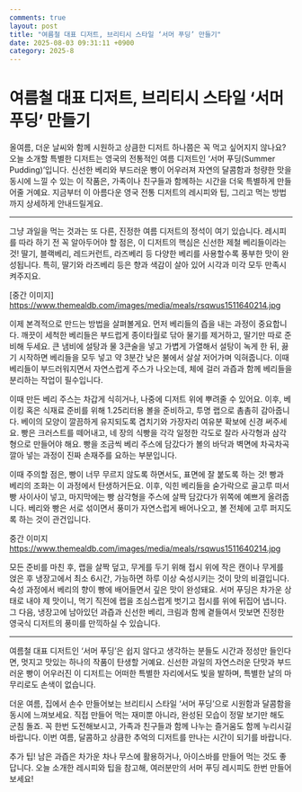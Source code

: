 ```yaml
---
comments: true
layout: post
title: "여름철 대표 디저트, 브리티시 스타일 ‘서머 푸딩’ 만들기"
date: 2025-08-03 09:31:11 +0900
category: 2025-8
---
```


# 여름철 대표 디저트, 브리티시 스타일 ‘서머 푸딩’ 만들기

올여름, 더운 날씨와 함께 시원하고 상큼한 디저트 하나쯤은 꼭 먹고 싶어지지 않나요? 오늘 소개할 특별한 디저트는 영국의 전통적인 여름 디저트인 ‘서머 푸딩(Summer Pudding)’입니다. 신선한 베리와 부드러운 빵이 어우러져 자연의 달콤함과 청량한 맛을 동시에 느낄 수 있는 이 작품은, 가족이나 친구들과 함께하는 시간을 더욱 특별하게 만들어줄 거예요. 지금부터 이 아름다운 영국 전통 디저트의 레시피와 팁, 그리고 먹는 방법까지 상세하게 안내드릴게요.

---

그냥 과일을 먹는 것과는 또 다른, 진정한 여름 디저트의 정석이 여기 있습니다. 레시피를 따라 하기 전 꼭 알아두어야 할 점은, 이 디저트의 핵심은 신선한 제철 베리들이라는 것! 딸기, 블랙베리, 레드커런트, 라즈베리 등 다양한 베리를 사용할수록 풍부한 맛이 완성됩니다. 특히, 딸기와 라즈베리 등은 향과 색감이 살아 있어 시각과 미각 모두 만족시켜주지요.

[중간 이미지]
https://www.themealdb.com/images/media/meals/rsqwus1511640214.jpg

이제 본격적으로 만드는 방법을 살펴볼게요. 먼저 베리들의 즙을 내는 과정이 중요합니다. 깨끗이 세척한 베리들은 부드럽게 종이타월로 닦아 물기를 제거하고, 딸기만 따로 준비해 두세요. 큰 냄비에 설탕과 물 3큰술을 넣고 가볍게 가열해서 설탕이 녹게 한 뒤, 끓기 시작하면 베리들을 모두 넣고 약 3분간 낮은 불에서 살살 저어가며 익혀줍니다. 이때 베리들이 부드러워지면서 자연스럽게 주스가 나오는데, 체에 걸러 과즙과 함께 베리들을 분리하는 작업이 필수입니다.

이때 만든 베리 주스는 차갑게 식히거나, 나중에 디저트 위에 뿌려줄 수 있어요. 이후, 베이킹 혹은 식재료 준비를 위해 1.25리터용 볼을 준비하고, 투명 랩으로 촘촘히 감아줍니다. 베이의 모양이 깔끔하게 유지되도록 겹치기와 가장자리 여유분 확보에 신경 써주세요. 빵은 크러스트를 떼어내고, 네 장의 식빵을 각각 일정한 각도로 잘라 사각형과 삼각형으로 만들어야 해요. 빵을 조금씩 베리 주스에 담갔다가 볼의 바닥과 벽면에 차곡차곡 깔아 넣는 과정이 진짜 손재주를 요하는 부분입니다.

이때 주의할 점은, 빵이 너무 무르지 않도록 하면서도, 표면에 잘 붙도록 하는 것! 빵과 베리의 조화는 이 과정에서 탄생하거든요. 이후, 익힌 베리들을 숟가락으로 골고루 떠서 빵 사이사이 넣고, 마지막에는 빵 삼각형을 주스에 살짝 담갔다가 위쪽에 예쁘게 올려줍니다. 베리와 빵은 서로 섞이면서 풍미가 자연스럽게 배어나오고, 볼 전체에 고루 퍼지도록 하는 것이 관건입니다.

중간 이미지
https://www.themealdb.com/images/media/meals/rsqwus1511640214.jpg

모든 준비를 마친 후, 랩을 살짝 덮고, 무게를 두기 위해 접시 위에 작은 캔이나 무게를 얹은 후 냉장고에서 최소 6시간, 가능하면 하루 이상 숙성시키는 것이 맛의 비결입니다. 숙성 과정에서 베리의 향이 빵에 배어들면서 깊은 맛이 완성돼요. 서머 푸딩은 차가운 상태로 내야 제 맛이니, 먹기 직전에 랩을 조심스럽게 벗기고 접시를 위에 뒤집어 냅니다. 그 다음, 냉장고에 남아있던 과즙과 신선한 베리, 크림과 함께 곁들여서 맛보면 진정한 영국식 디저트의 풍미를 만끽하실 수 있습니다.

---

여름철 대표 디저트인 ‘서머 푸딩’은 쉽지 않다고 생각하는 분들도 시간과 정성만 들인다면, 멋지고 맛있는 하나의 작품이 탄생할 거예요. 신선한 과일의 자연스러운 단맛과 부드러운 빵이 어우러진 이 디저트는 어떠한 특별한 자리에서도 빛을 발하며, 특별한 날의 마무리로도 손색이 없습니다.

더운 여름, 집에서 손수 만들어보는 브리티시 스타일 ‘서머 푸딩’으로 시원함과 달콤함을 동시에 느껴보세요. 직접 만들어 먹는 재미뿐 아니라, 완성된 모습이 정말 보기만 해도 군침 돌죠. 꼭 한번 도전해보시고, 가족과 친구들과 함께 나누는 즐거움도 함께 누리시길 바랍니다. 이번 여름, 달콤하고 상큼한 추억의 디저트를 만나는 시간이 되기를 바랍니다.

추가 팁! 남은 과즙은 차가운 차나 무스에 활용하거나, 아이스바를 만들어 먹는 것도 좋답니다. 오늘 소개한 레시피와 팁을 참고해, 여러분만의 서머 푸딩 레시피도 한번 만들어보세요!